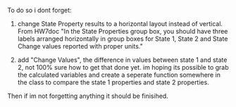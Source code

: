 To do so i dont forget:

1. change State Property results to a horizontal layout instead of vertical.
    From HW7doc "In the State Properties group box, you should have three labels arranged horizontally in
       group boxes for State 1, State 2 and State Change values reported with proper units."
  
3. add "Change Values", the difference in values between state 1 and state 2, not 100% sure how to get that done yet.
      im hoping its possible to grab the calculated variables and create a seperate function somewhere in the class to
       compare the state 1 properties and state 2 properties.


Then if im not forgetting anything it should be finisihed.

